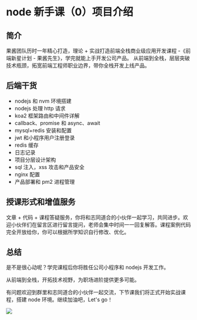 # node 新手课（0）项目介绍

## 简介
果酱团队历时一年精心打造，理论 + 实战打造前端全栈商业级应用开发课程 -《前端新星计划 - 果酱先生》，学完就能上手开发公司产品。
从前端到全栈，层层突破技术瓶颈，拓宽前端工程师职业边界，带你全栈开发上线产品。

## 后端干货
- nodejs 和 nvm 环境搭建
- nodejs 处理 http 请求
- koa2 框架路由和中间件详解
- callback、promise 和 async、await
- mysql+redis 安装和配置
- jwt 和小程序用户注册登录
- redis 缓存
- 日志记录
- 项目分层设计架构
- sql 注入，xss 攻击和产品安全
- nginx 配置
- 产品部署和 pm2 进程管理

## 授课形式和增值服务
文章 + 代码 + 课程答疑服务，你将和志同道合的小伙伴一起学习，共同进步。欢迎小伙伴们在留言区进行留言提问，老师会集中时间一一回复解答。课程案例代码完全开放给你，你可以根据所学知识自行修改、优化。

## 总结
是不是很心动呢？学完课程后你将胜任公司小程序和 nodejs 开发工作。

从前端到全栈，开拓技术视野，为职场进阶提供更多可能。

有问题欢迎到群里和志同道合的小伙伴一起交流，下节课我们将正式开始实战课程，搭建 node 环境。继续加油吧，Let's go！

![](https://cdn.guojiang.club/Fu2i_fo8KVW8GXrZPnz7INtObdo_)
